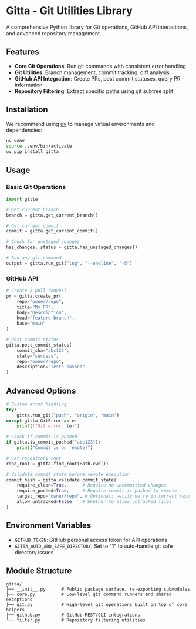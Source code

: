 # Gitta - Git Utilities Library

A comprehensive Python library for Git operations, GitHub API interactions, and advanced repository management.

## Features

- **Core Git Operations**: Run git commands with consistent error handling
- **Git Utilities**: Branch management, commit tracking, diff analysis
- **GitHub API Integration**: Create PRs, post commit statuses, query PR information
- **Repository Filtering**: Extract specific paths using git subtree split

## Installation

We recommend using [uv](https://docs.astral.sh/uv/) to manage virtual environments and dependencies:

```bash
uv venv
source .venv/bin/activate
uv pip install gitta
```

## Usage

### Basic Git Operations

```python
import gitta

# Get current branch
branch = gitta.get_current_branch()

# Get current commit
commit = gitta.get_current_commit()

# Check for unstaged changes
has_changes, status = gitta.has_unstaged_changes()

# Run any git command
output = gitta.run_git("log", "--oneline", "-5")
```

### GitHub API

```python
# Create a pull request
pr = gitta.create_pr(
    repo="owner/repo",
    title="My PR",
    body="Description",
    head="feature-branch",
    base="main"
)

# Post commit status
gitta.post_commit_status(
    commit_sha="abc123",
    state="success",
    repo="owner/repo",
    description="Tests passed"
)
```

## Advanced Options

```python
# Custom error handling
try:
    gitta.run_git("push", "origin", "main")
except gitta.GitError as e:
    print(f"Git error: {e}")

# Check if commit is pushed
if gitta.is_commit_pushed("abc123"):
    print("Commit is on remote!")

# Get repository root
repo_root = gitta.find_root(Path.cwd())

# Validate commit state before remote execution
commit_hash = gitta.validate_commit_state(
    require_clean=True,      # Require no uncommitted changes
    require_pushed=True,     # Require commit is pushed to remote
    target_repo="owner/repo", # Optional: verify we're in correct repo
    allow_untracked=False    # Whether to allow untracked files
)
```

## Environment Variables

- `GITHUB_TOKEN`: GitHub personal access token for API operations
- `GITTA_AUTO_ADD_SAFE_DIRECTORY`: Set to "1" to auto-handle git safe directory issues

## Module Structure

```
gitta/
├── __init__.py      # Public package surface, re-exporting submodules
├── core.py          # Low-level git command runners and shared exceptions
├── git.py           # High-level git operations built on top of core helpers
├── github.py        # GitHub REST/CLI integrations
└── filter.py        # Repository filtering utilities
```
